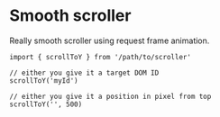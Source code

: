 # Smooth scroller

Really smooth scroller using request frame animation.


    import { scrollToY } from '/path/to/scroller'

	// either you give it a target DOM ID
	scrollToY('myId')

	// either you give it a position in pixel from top
	scrollToY('', 500)
